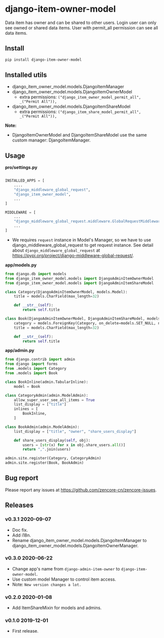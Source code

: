 # django-item-owner-model

Data item has owner and can be shared to other users. Login user can only see owned or shared data items. User with permit_all permission can see all data items.

## Install

```bash
pip install django-item-owner-model
```

## Installed utils

- django_item_owner_model.models.DjangoItemManager
- django_item_owner_model.models.DjangoItemOwnerModel
    - extra permissions: `("django_item_owner_model_permit_all", _("Permit All")),`
- django_item_owner_model.models.DjangoItemShareModel
    - extra permissions: `("django_item_share_model_permit_all", _("Permit All")),`

**Note:**

- DjangoItemOwnerModel and DjangoItemShareModel use the same custom manager: DjangoItemManager.

## Usage

**pro/settings.py**

```python

INSTALLED_APPS = [
    ....
    "django_middleware_global_request",
    "django_item_owner_model",
    ...
]

MIDDLEWARE = [
    ...
    "django_middleware_global_request.middleware.GlobalRequestMiddleware",
    ...
]
```

- We requires `request` instance in Model's Manager, so we have to use django_middleware_global_request to get request instance. See detail about `django_middleware_global_request` at https://pypi.org/project/django-middleware-global-request/.

**app/models.py**

```python
from django.db import models
from django_item_owner_model.models import DjangoAdminItemOwnerModel
from django_item_owner_model.models import DjangoAdminItemShareModel

class Category(DjangoAdminItemOwnerModel, models.Model):
    title = models.CharField(max_length=32)

    def __str__(self):
        return self.title

class Book(DjangoAdminItemOwnerModel, DjangoAdminItemShareModel, models.Model):
    category = models.ForeignKey(Category, on_delete=models.SET_NULL, null=True, blank=True, related_name="books")
    title = models.CharField(max_length=32)

    def __str__(self):
        return self.title

```

**app/admin.py**


```python
from django.contrib import admin
from django import forms
from .models import Category
from .models import Book

class BookInline(admin.TabularInline):
    model = Book

class CategoryAdmin(admin.ModelAdmin):
    allow_super_user_see_all_items = True
    list_display = ["title"]
    inlines = [
        BookInline,
    ]

class BookAdmin(admin.ModelAdmin):
    list_display = ["title", "owner", "share_users_display"]

    def share_users_display(self, obj):
        users = [str(x) for x in obj.share_users.all()]
        return ",".join(users)

admin.site.register(Category, CategoryAdmin)
admin.site.register(Book, BookAdmin)

```

## Bug report

Please report any issues at https://github.com/zencore-cn/zencore-issues.

## Releases

### v0.3.1 2020-09-07

- Doc fix.
- Add i18n.
- Rename django_item_owner_model.models.DjangoItemManager to django_item_owner_model.models.DjangoItemOwnerManager.

### v0.3.0 2020-06-22

- Change app's name from `django-admin-item-owner` to `django-item-owner-model`.
- Use custom model Manager to control item access.
- Note: `New version changes a lot.`

### v0.2.0 2020-01-08

- Add ItemShareMixin for models and admins.

### v0.1.0 2019-12-01

- First release.
